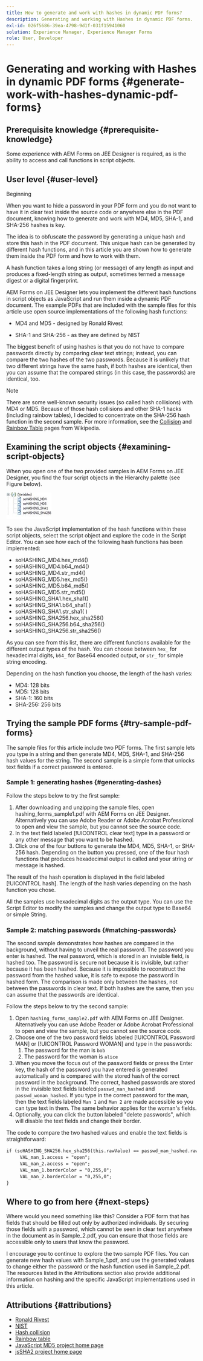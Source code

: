 ```yaml
---
title: How to generate and work with hashes in dynamic PDF forms?
description: Generating and working with Hashes in dynamic PDF forms.
exl-id: 026f5686-39ea-4798-9d1f-031f15941060
solution: Experience Manager, Experience Manager Forms
role: User, Developer
---
```

# Generating and working with Hashes in dynamic PDF forms {#generate-work-with-hashes-dynamic-pdf-forms}

## Prerequisite knowledge {#prerequisite-knowledge}

Some experience with AEM Forms on JEE Designer is required, as is the ability to access and call functions in script objects.

## User level {#user-level}

Beginning

When you want to hide a password in your PDF form and you do not want to have it in clear text inside the source code or anywhere else in the PDF document, knowing how to generate and work with MD4, MD5, SHA-1, and SHA-256 hashes is key.

The idea is to obfuscate the password by generating a unique hash and store this hash in the PDF document. This unique hash can be generated by different hash functions, and in this article you are shown how to generate them inside the PDF form and how to work with them.

A hash function takes a long string (or message) of any length as input and produces a fixed-length string as output, sometimes termed a message digest or a digital fingerprint.

AEM Forms on JEE Designer lets you implement the different hash functions in script objects as JavaScript and run them inside a dynamic PDF document. The example PDFs that are included with the sample files for this article use open source implementations of the following hash functions:

* MD4 and MD5 - designed by Ronald Rivest

* SHA-1 and SHA-256 - as they are defined by NIST

The biggest benefit of using hashes is that you do not have to compare passwords directly by comparing clear text strings; instead, you can compare the two hashes of the two passwords. Because it is unlikely that two different strings have the same hash, if both hashes are identical, then you can assume that the compared strings (in this case, the passwords) are identical, too.

>[!NOTE]
>
>There are some well-known security issues (so called hash collisions) with MD4 or MD5. Because of those hash collisions and other SHA-1 hacks (including rainbow tables), I decided to concentrate on the SHA-256 hash function in the second sample. For more information, see the [Collision](https://en.wikipedia.org/wiki/Hash_collision) and [Rainbow Table](https://en.wikipedia.org/wiki/Rainbow_table) pages from Wikipedia.

## Examining the script objects {#examining-script-objects}

When you open one of the two provided samples in AEM Forms on JEE Designer, you find the four script objects in the Hierarchy palette (see Figure below).

![Variables](assets/variables.jpg)

To see the JavaScript implementation of the hash functions within these script objects, select the script object and explore the code in the Script Editor. You can see how each of the following hash functions has been implemented:

* soHASHING_MD4.hex_md4()
* soHASHING_MD4.b64_md4()
* soHASHING_MD4.str_md4()
* soHASHING_MD5.hex_md5()
* soHASHING_MD5.b64_md5()
* soHASHING_MD5.str_md5()
* soHASHING_SHA1.hex_sha1()
* soHASHING_SHA1.b64_sha1( )
* soHASHING_SHA1.str_sha1( )
* soHASHING_SHA256.hex_sha256()
* soHASHING_SHA256.b64_sha256()
* soHASHING_SHA256.str_sha256()

As you can see from this list, there are different functions available for the different output types of the hash. You can choose between `hex_` for hexadecimal digits, `b64_` for Base64 encoded output, or `str_` for simple string encoding.

Depending on the hash function you choose, the length of the hash varies:

* MD4: 128 bits
* MD5: 128 bits
* SHA-1: 160 bits
* SHA-256: 256 bits

## Trying the sample PDF forms {#try-sample-pdf-forms}

The sample files for this article include two PDF forms. The first sample lets you type in a string and then generate MD4, MD5, SHA-1, and SHA-256 hash values for the string. The second sample is a simple form that unlocks text fields if a correct password is entered.

### Sample 1:  generating hashes {#generating-dashes}

Follow the steps below to try the first sample:

1. After downloading and unzipping the sample files, open hashing_forms_sample1.pdf with AEM Forms on JEE Designer. Alternatively you can use Adobe Reader or Adobe Acrobat Professional to open and view the sample, but you cannot see the source code.
1. In the text field labeled [!UICONTROL clear text] type in a password or any other message that you want to be hashed.
1. Click one of the four buttons to generate the MD4, MD5, SHA-1, or SHA-256 hash. Depending on the button you pressed, one of the four hash functions that produces hexadecimal output is called and your string or message is hashed.

The result of the hash operation is displayed in the field labeled [!UICONTROL hash]. The length of the hash varies depending on the hash function you chose.

All the samples use hexadecimal digits as the output type. You can use the Script Editor to modify the samples and change the output type to Base64 or simple String.

### Sample 2:  matching passwords {#matching-passwords}

The second sample demonstrates how hashes are compared in the background, without having to unveil the real password. The password you enter is hashed. The real password, which is stored in an invisible field, is hashed too. The password is secure not because it is invisible, but rather because it has been hashed. Because it is impossible to reconstruct the password from the hashed value, it is safe to expose the password in hashed form. The comparison is made only between the hashes, not between the passwords in clear text. If both hashes are the same, then you can assume that the passwords are identical.

Follow the steps below to try the second sample:

1. Open `hashing_forms_sample2.pdf` with AEM Forms on JEE Designer. Alternatively you can use Adobe Reader or Adobe Acrobat Professional to open and view the sample, but you cannot see the source code.
1. Choose one of the two password fields labeled [!UICONTROL Password MAN] or [!UICONTROL Password WOMAN] and type in the passwords:
   1. The password for the man is `bob`
   1. The password for the woman is `alice`
1. When you move the focus out of the password fields or press the Enter key, the hash of the password you have entered is generated automatically and is compared with the stored hash of the correct password in the background. The correct, hashed passwords are stored in the invisible text fields labeled `passwd_man_hashed` and `passwd_woman_hashed`. If you type in the correct password for the man, then the text fields labeled `Man 1` and `Man 2` are made accessible so you can type text in them. The same behavior applies for the woman's fields.
1. Optionally, you can click the button labeled "delete passwords", which will disable the text fields and change their border.

The code to compare the two hashed values and enable the text fields is straightforward:

```xml
if (soHASHING_SHA256.hex_sha256(this.rawValue) == passwd_man_hashed.rawValue){
     VAL_man_1.access = "open";
     VAL_man_2.access = "open";
     VAL_man_1.borderColor = "0,255,0";
     VAL_man_2.borderColor = "0,255,0";
}
```

## Where to go from here {#next-steps}

Where would you need something like this? Consider a PDF form that has fields that should be filled out only by authorized individuals. By securing those fields with a password, which cannot be seen in clear text anywhere in the document as in Sample_2.pdf, you can ensure that those fields are accessible only to users that know the password.

I encourage you to continue to explore the two sample PDF files.  You can generate new hash values with Sample_1.pdf, and use the generated values to change either the password or the hash function used in Sample_2.pdf.  The resources listed in the Attributions section also provide additional information on hashing and the specific JavaScript implementations used in this article.

## Attributions {#attributions}

* [Ronald Rivest](https://en.wikipedia.org/wiki/Ron_Rivest)
* [NIST](https://csrc.nist.gov/projects/cryptographic-standards-and-guidelines)
* [Hash collision](https://en.wikipedia.org/wiki/Hash_collision)
* [Rainbow table](https://en.wikipedia.org/wiki/Rainbow_table)
* [JavaScript MD5 project home page](https://pajhome.org.uk/crypt/md5/)
* [jsSHA2 project home page](https://anmar.eu.org/projects/jssha2/)
